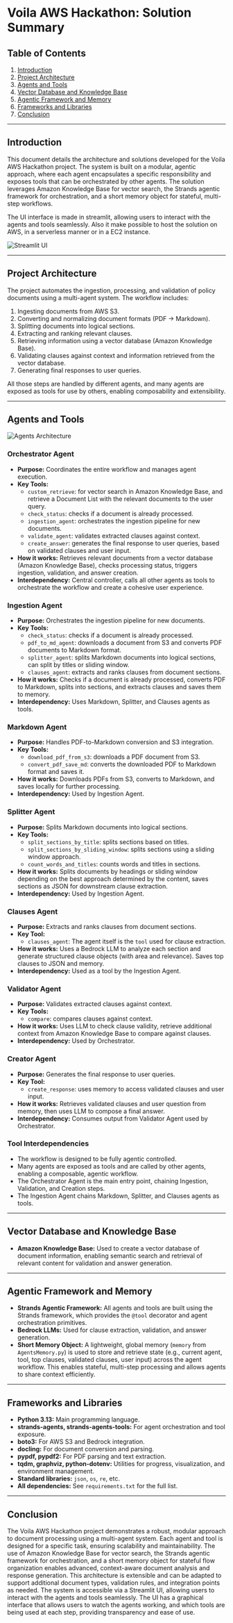 
# Voila AWS Hackathon: Solution Summary

## Table of Contents
1. [Introduction](#introduction)
2. [Project Architecture](#project-architecture)
3. [Agents and Tools](#agents-and-tools)
4. [Vector Database and Knowledge Base](#vector-database-and-knowledge-base)
5. [Agentic Framework and Memory](#agentic-framework-and-memory)
6. [Frameworks and Libraries](#frameworks-and-libraries)
7. [Conclusion](#conclusion)

---

## Introduction

This document details the architecture and solutions developed for the Voila AWS Hackathon project. The system is built on a modular, agentic approach, where each agent encapsulates a specific responsibility and exposes tools that can be orchestrated by other agents. The solution leverages Amazon Knowledge Base for vector search, the Strands agentic framework for orchestration, and a short memory object for stateful, multi-step workflows.

The UI interface is made in streamlit, allowing users to interact with the agents and tools seamlessly. Also it make possible to host the solution on AWS, in a serverless manner or in a EC2 instance.

![Streamlit UI](https://raw.githubusercontent.com/JPVercosa/voila-aws-hackaton/refs/heads/main/images/Captura%20de%20tela%202025-07-20%20152931.png?token=GHSAT0AAAAAADHTFSIFLHIKLYRCYZ6EVJVI2D5KZMA)

---

## Project Architecture

The project automates the ingestion, processing, and validation of policy documents using a multi-agent system. The workflow includes:

1. Ingesting documents from AWS S3.
2. Converting and normalizing document formats (PDF → Markdown).
3. Splitting documents into logical sections.
4. Extracting and ranking relevant clauses.
5. Retrieving information using a vector database (Amazon Knowledge Base).
6. Validating clauses against context and information retrieved from the vector database.
7. Generating final responses to user queries.

All those steps are handled by different agents, and many agents are exposed as tools for use by others, enabling composability and extensibility.

---

## Agents and Tools

![Agents Architecture](https://raw.githubusercontent.com/JPVercosa/voila-aws-hackaton/refs/heads/main/images/Captura%20de%20tela%202025-07-20%20152959.png?token=GHSAT0AAAAAADHTFSIEBGSPEBIDVTGWCLJG2D5KZBA)

### Orchestrator Agent
- **Purpose:** Coordinates the entire workflow and manages agent execution.
- **Key Tools:** 
    - `custom_retrieve`: for vector search in Amazon Knowledge Base, and retrieve a Document List with the relevant documents to the user query.
    - `check_status`: checks if a document is already processed.
    - `ingestion_agent`: orchestrates the ingestion pipeline for new documents.
    - `validate_agent`: validates extracted clauses against context.
    - `create_answer`: generates the final response to user queries, based on validated clauses and user input.
- **How it works:** Retrieves relevant documents from a vector database (Amazon Knowledge Base), checks processing status, triggers ingestion, validation, and answer creation.
- **Interdependency:** Central controller, calls all other agents as tools to orchestrate the workflow and create a cohesive user experience.

### Ingestion Agent
- **Purpose:** Orchestrates the ingestion pipeline for new documents.
- **Key Tools:** 
    - `check_status`: checks if a document is already processed.
    - `pdf_to_md_agent`: downloads a document from S3 and converts PDF documents to Markdown format.
    - `splitter_agent`: splits Markdown documents into logical sections, can split by titles or sliding window.
    - `clauses_agent`: extracts and ranks clauses from document sections.
- **How it works:** Checks if a document is already processed, converts PDF to Markdown, splits into sections, and extracts clauses and saves them to memory.
- **Interdependency:** Uses Markdown, Splitter, and Clauses agents as tools.

### Markdown Agent
- **Purpose:** Handles PDF-to-Markdown conversion and S3 integration.
- **Key Tools:** 
    - `download_pdf_from_s3`: downloads a PDF document from S3.
    - `convert_pdf_save_md`: converts the downloaded PDF to Markdown format and saves it.
- **How it works:** Downloads PDFs from S3, converts to Markdown, and saves locally for further processing.
- **Interdependency:** Used by Ingestion Agent.

### Splitter Agent
- **Purpose:** Splits Markdown documents into logical sections.
- **Key Tools:** 
    - `split_sections_by_title`: splits sections based on titles.
    - `split_sections_by_sliding_window`: splits sections using a sliding window approach.
    - `count_words_and_titles`: counts words and titles in sections.
- **How it works:** Splits documents by headings or sliding window depending on the best approach determined by the content, saves sections as JSON for downstream clause extraction.
- **Interdependency:** Used by Ingestion Agent.

### Clauses Agent
- **Purpose:** Extracts and ranks clauses from document sections.
- **Key Tool:** 
    - `clauses_agent`: The agent itself is the `tool` used for clause extraction.
- **How it works:** Uses a Bedrock LLM to analyze each section and generate structured clause objects (with area and relevance). Saves top clauses to JSON and memory.
- **Interdependency:** Used as a tool by the Ingestion Agent.

### Validator Agent
- **Purpose:** Validates extracted clauses against context.
- **Key Tools:** 
    - `compare`: compares clauses against context.
- **How it works:** Uses LLM to check clause validity, retrieve additional context from Amazon Knowledge Base to compare against clauses.
- **Interdependency:** Used by Orchestrator.

### Creator Agent
- **Purpose:** Generates the final response to user queries.
- **Key Tool:** 
    - `create_response`: uses memory to access validated clauses and user input.
- **How it works:** Retrieves validated clauses and user question from memory, then uses LLM to compose a final answer.
- **Interdependency:** Consumes output from Validator Agent used by Orchestrator.

### Tool Interdependencies

- The workflow is designed to be fully agentic controlled.
- Many agents are exposed as tools and are called by other agents, enabling a composable, agentic workflow.
- The Orchestrator Agent is the main entry point, chaining Ingestion, Validation, and Creation steps.
- The Ingestion Agent chains Markdown, Splitter, and Clauses agents as tools.

---

## Vector Database and Knowledge Base

- **Amazon Knowledge Base:** Used to create a vector database of document information, enabling semantic search and retrieval of relevant content for validation and answer generation.

---

## Agentic Framework and Memory

- **Strands Agentic Framework:** All agents and tools are built using the Strands framework, which provides the `@tool` decorator and agent orchestration primitives.
- **Bedrock LLMs:** Used for clause extraction, validation, and answer generation.
- **Short Memory Object:** A lightweight, global memory (`memory` from `AgentsMemory.py`) is used to store and retrieve state (e.g., current agent, tool, top clauses, validated clauses, user input) across the agent workflow. This enables stateful, multi-step processing and allows agents to share context efficiently.

---

## Frameworks and Libraries

- **Python 3.13:** Main programming language.
- **strands-agents, strands-agents-tools:** For agent orchestration and tool exposure.
- **boto3:** For AWS S3 and Bedrock integration.
- **docling:** For document conversion and parsing.
- **pypdf, pypdf2:** For PDF parsing and text extraction.
- **tqdm, graphviz, python-dotenv:** Utilities for progress, visualization, and environment management.
- **Standard libraries:** `json`, `os`, `re`, etc.
- **All dependencies:** See `requirements.txt` for the full list.

---

## Conclusion

The Voila AWS Hackathon project demonstrates a robust, modular approach to document processing using a multi-agent system. Each agent and tool is designed for a specific task, ensuring scalability and maintainability. The use of Amazon Knowledge Base for vector search, the Strands agentic framework for orchestration, and a short memory object for stateful flow organization enables advanced, context-aware document analysis and response generation. This architecture is extensible and can be adapted to support additional document types, validation rules, and integration points as needed. The system is accessible via a Streamlit UI, allowing users to interact with the agents and tools seamlessly. The UI has a graphical interface that allows users to watch the agents working, and which tools are being used at each step, providing transparency and ease of use.

